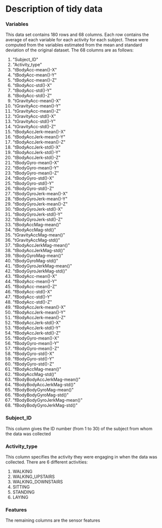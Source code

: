 # Description of tidy data

### Variables
This data set contains 180 rows and 68 columns. Each row contains the average of each variable for each activity for each subject.
These were computed from the variables estimated from the mean and standard deviation of the original dataset. The 68 columns are as follows:
1. "Subject_ID"
2. "Activity_type"
3. "tBodyAcc-mean()-X"          
4. "tBodyAcc-mean()-Y"
5. "tBodyAcc-mean()-Z"
6. "tBodyAcc-std()-X"           
7. "tBodyAcc-std()-Y" 
8. "tBodyAcc-std()-Z"
9. "tGravityAcc-mean()-X"
10. "tGravityAcc-mean()-Y"
11. "tGravityAcc-mean()-Z"
12. "tGravityAcc-std()-X"        
13. "tGravityAcc-std()-Y"
14. "tGravityAcc-std()-Z"
15. "tBodyAccJerk-mean()-X"      
16. "tBodyAccJerk-mean()-Y"
17. "tBodyAccJerk-mean()-Z"
18. "tBodyAccJerk-std()-X"       
19. "tBodyAccJerk-std()-Y"
20. "tBodyAccJerk-std()-Z"
21. "tBodyGyro-mean()-X"         
22. "tBodyGyro-mean()-Y"
23. "tBodyGyro-mean()-Z"
24. "tBodyGyro-std()-X"          
25. "tBodyGyro-std()-Y" 
26. "tBodyGyro-std()-Z" 
27. "tBodyGyroJerk-mean()-X"     
28. "tBodyGyroJerk-mean()-Y"
29. "tBodyGyroJerk-mean()-Z"
30. "tBodyGyroJerk-std()-X"      
31. "tBodyGyroJerk-std()-Y"
32. "tBodyGyroJerk-std()-Z"
33. "tBodyAccMag-mean()"         
34. "tBodyAccMag-std()"
35. "tGravityAccMag-mean()"
36. "tGravityAccMag-std()"       
37. "tBodyAccJerkMag-mean()"
38. "tBodyAccJerkMag-std()"
39. "tBodyGyroMag-mean()"        
40. "tBodyGyroMag-std()"
41. "tBodyGyroJerkMag-mean()"
42. "tBodyGyroJerkMag-std()"     
43. "fBodyAcc-mean()-X"
44. "fBodyAcc-mean()-Y"
45. "fBodyAcc-mean()-Z"          
46. "fBodyAcc-std()-X"
47. "fBodyAcc-std()-Y"
48. "fBodyAcc-std()-Z"           
49. "fBodyAccJerk-mean()-X"
50. "fBodyAccJerk-mean()-Y"
51. "fBodyAccJerk-mean()-Z"      
52. "fBodyAccJerk-std()-X"
53. "fBodyAccJerk-std()-Y"
54. "fBodyAccJerk-std()-Z"       
55. "fBodyGyro-mean()-X"  
56. "fBodyGyro-mean()-Y"
57. "fBodyGyro-mean()-Z"         
58. "fBodyGyro-std()-X"
59. "fBodyGyro-std()-Y"   
60. "fBodyGyro-std()-Z"          
61. "fBodyAccMag-mean()"
62. "fBodyAccMag-std()"   
63. "fBodyBodyAccJerkMag-mean()" 
64. "fBodyBodyAccJerkMag-std()"
65. "fBodyBodyGyroMag-mean()" 
66. "fBodyBodyGyroMag-std()"     
67. "fBodyBodyGyroJerkMag-mean()" 
68. "fBodyBodyGyroJerkMag-std()"

### Subject_ID
This column gives the ID number (from 1 to 30) of the subject from whom the data was collected

### Activity_type
This column specifies the activity they were engaging in when the data was collected. There are 6 different activities:
1. WALKING
2. WALKING_UPSTAIRS
3. WALKING_DOWNSTAIRS
4. SITTING
5. STANDING
6. LAYING

### Features
The remaining columns are the sensor features
